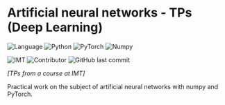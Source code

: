 # Artificial neural networks - TPs (Deep Learning)

![Language](https://shield.lylium.fr/github/languages/top/KontainPluton/TPs_Artificial_Neural_Network?color=F37626&logo=jupyter&logoColor=F37626&labelColor=gray&style=for-the-badge)
![Python](https://shield.lylium.fr/badge/Python-v3.10.2-FFD43B?logo=python&logoColor=white&style=for-the-badge&labelColor=306998)
![PyTorch](https://shield.lylium.fr/badge/Use-PyTorch-ee4c2c?logo=pytorch&logoColor=ee4c2c&style=for-the-badge)
![Numpy](https://shield.lylium.fr/badge/Use-Numpy-013243?logo=numpy&logoColor=013243&style=for-the-badge)

![IMT](https://shield.lylium.fr/badge/Made%20at-IMT%20Mines%20Al%C3%A8s-00bcd7?logo=mines&logoColor=white&style=for-the-badge&labelColor=black)
![Contributor](https://shield.lylium.fr:/github/contributors/KontainPluton/TPs_Artificial_Neural_Network?style=for-the-badge)
![GitHub last commit](https://shield.lylium.fr:/github/last-commit/KontainPluton/TPs_Artificial_Neural_Network?style=for-the-badge)

*[TPs from a course at IMT]*

Practical work on the subject of artificial neural networks with numpy and PyTorch.
